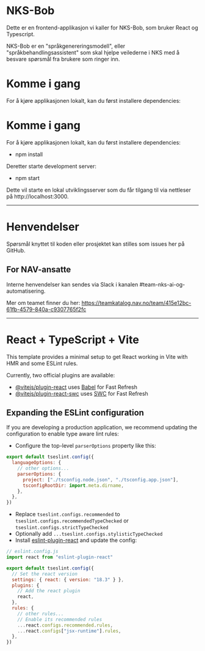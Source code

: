# NKS-Bob

Dette er en frontend-applikasjon vi kaller for NKS-Bob, som bruker React og Typescript.

NKS-Bob er en "språkgenereringsmodell", eller "språkbehandlingsassistent" som skal hjelpe veilederne i NKS med å besvare spørsmål fra brukere som ringer inn.

# Komme i gang

For å kjøre applikasjonen lokalt, kan du først installere dependencies:

# Komme i gang

For å kjøre applikasjonen lokalt, kan du først installere dependencies:

- npm install

Deretter starte development server:

- npm start

Dette vil starte en lokal utviklingsserver som du får tilgang til via nettleser på http://localhost:3000.

---

# Henvendelser

Spørsmål knyttet til koden eller prosjektet kan stilles som issues her på GitHub.

## For NAV-ansatte

Interne henvendelser kan sendes via Slack i kanalen #team-nks-ai-og-automatisering.

Mer om teamet finner du her:
https://teamkatalog.nav.no/team/415e12bc-61fb-4579-840a-c9307765f2fc

---

# React + TypeScript + Vite

This template provides a minimal setup to get React working in Vite with HMR and some ESLint rules.

Currently, two official plugins are available:

- [@vitejs/plugin-react](https://github.com/vitejs/vite-plugin-react/blob/main/packages/plugin-react/README.md) uses [Babel](https://babeljs.io/) for Fast Refresh
- [@vitejs/plugin-react-swc](https://github.com/vitejs/vite-plugin-react-swc) uses [SWC](https://swc.rs/) for Fast Refresh

## Expanding the ESLint configuration

If you are developing a production application, we recommend updating the configuration to enable type aware lint rules:

- Configure the top-level `parserOptions` property like this:

```js
export default tseslint.config({
  languageOptions: {
    // other options...
    parserOptions: {
      project: ["./tsconfig.node.json", "./tsconfig.app.json"],
      tsconfigRootDir: import.meta.dirname,
    },
  },
})
```

- Replace `tseslint.configs.recommended` to `tseslint.configs.recommendedTypeChecked` or `tseslint.configs.strictTypeChecked`
- Optionally add `...tseslint.configs.stylisticTypeChecked`
- Install [eslint-plugin-react](https://github.com/jsx-eslint/eslint-plugin-react) and update the config:

```js
// eslint.config.js
import react from "eslint-plugin-react"

export default tseslint.config({
  // Set the react version
  settings: { react: { version: "18.3" } },
  plugins: {
    // Add the react plugin
    react,
  },
  rules: {
    // other rules...
    // Enable its recommended rules
    ...react.configs.recommended.rules,
    ...react.configs["jsx-runtime"].rules,
  },
})
```
